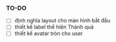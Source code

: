 ### TO-DO 
- [ ] định nghĩa layout cho màn hình bắt đầu
- [ ] thiết kế label thể hiện Thành quả
- [ ] thiết kế avatar tròn cho user
